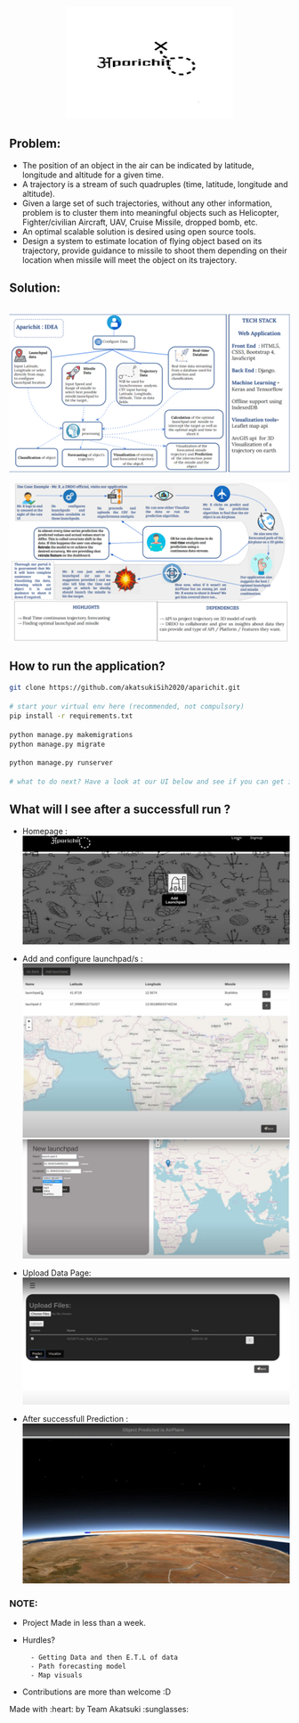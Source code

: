 <center>
<img src='images/logo.JPG' style='height: 200px; width: 300px'>
</center>

## Problem:

- The position of an object in the air can be indicated by latitude, longitude and altitude for a given time. 
- A trajectory is a stream of such quadruples (time, latitude, longitude and altitude). 
- Given a large set of such trajectories, without any other information, problem is to cluster them into meaningful objects such as Helicopter, Fighter/civilian Aircraft, UAV, Cruise Missile, dropped bomb, etc. 
- An optimal scalable solution is desired using open source tools. 
- Design a system to estimate location of flying object based on its trajectory, provide guidance to missile to shoot them depending on their location when missile will meet the object on its trajectory.


## Solution: 
<br>
<img src='images/sol_1.png'>
<br>
<br>
<img src='images/sol_2.png' >
<br>

## How to run the application?

```sh
git clone https://github.com/akatsukiSih2020/aparichit.git

# start your virtual env here (recommended, not compulsory)
pip install -r requirements.txt

python manage.py makemigrations
python manage.py migrate

python manage.py runserver

# what to do next? Have a look at our UI below and see if you can get it working on your system...
```

## What will I see after a successfull run ?

- Homepage :  <img src='images/ui_1.JPG'>

- Add and configure launchpad/s : 
    <img src='images/ui_2.JPG'>
    <br>
    <img src='images/ui_3.JPG'>

- Upload Data Page: <img src='images/ui_4.JPG'>

- After successfull Prediction : <img src='images/ui_5.JPG'>


### NOTE: 
- Project Made in less than a week.
- Hurdles?

        - Getting Data and then E.T.L of data
        - Path forecasting model
        - Map visuals

- Contributions are more than welcome :D 


<footer>
Made with :heart: by Team Akatsuki :sunglasses:
</footer>